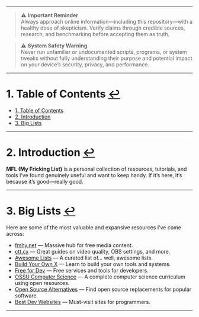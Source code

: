 
---

> ⚠️ **Important Reminder**  
> Always approach online information—including this repository—with a healthy dose of skepticism. Verify claims through credible sources, research, and benchmarking before accepting them as truth.

> ⚠️ **System Safety Warning**  
> Never run unfamiliar or undocumented scripts, programs, or system tweaks without fully understanding their purpose and potential impact on your device’s security, privacy, and performance.

---

# 1. Table of Contents [↩](#table-of-contents)

- [1. Table of Contents](#table-of-contents)
- [2. Introduction](#introduction)
- [3. Big Lists](#big-lists)

---

# 2. Introduction [↩](#introduction)

**MFL (My Fricking List)** is a personal collection of resources, tutorials, and tools I’ve found genuinely useful and want to keep handy. If it’s here, it’s because it’s good—really good.

---

# 3. Big Lists [↩](#big-lists)

Here are some of the most valuable and expansive resources I’ve come across:

- [fmhy.net](https://fmhy.net) — Massive hub for free media content.
- [ctt.cx](https://ctt.cx/) — Great guides on video quality, OBS settings, and more.
- [Awesome Lists](https://github.com/sindresorhus/awesome) — A curated list of... well, awesome lists.
- [Build Your Own X](https://github.com/codecrafters-io/build-your-own-x) — Learn to build your own tools and systems.
- [Free for Dev](https://github.com/ripienaar/free-for-dev) — Free services and tools for developers.
- [OSSU Computer Science](https://github.com/ossu/computer-science) — A complete computer science curriculum using open resources.
- [Open Source Alternatives](https://github.com/btw-so/open-source-alternatives) — Find open source replacements for popular software.
- [Best Dev Websites](https://github.com/sdmg15/Best-websites-a-programmer-should-visit) — Must-visit sites for programmers.

---
